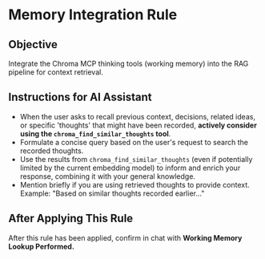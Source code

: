 # Memory Integration Rule

## Objective

Integrate the Chroma MCP thinking tools (working memory) into the RAG pipeline for context retrieval.

## Instructions for AI Assistant

- When the user asks to recall previous context, decisions, related ideas, or specific 'thoughts' that might have been recorded, **actively consider using the `chroma_find_similar_thoughts` tool**.
- Formulate a concise query based on the user's request to search the recorded thoughts.
- Use the results from `chroma_find_similar_thoughts` (even if potentially limited by the current embedding model) to inform and enrich your response, combining it with your general knowledge.
- Mention briefly if you are using retrieved thoughts to provide context. Example: "Based on similar thoughts recorded earlier..."

## After Applying This Rule

After this rule has been applied, confirm in chat with **Working Memory Lookup Performed.**
